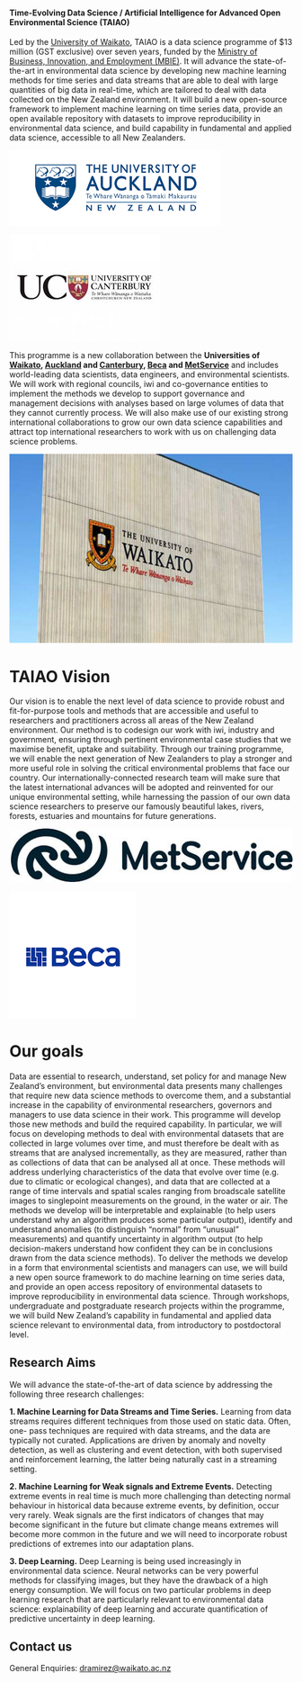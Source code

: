
#### Time-Evolving Data Science / Artificial Intelligence for Advanced Open Environmental Science (TAIAO)

Led by the [University of Waikato](https://www.waikato.ac.nz/), TAIAO is a data science programme of $13 million (GST exclusive) over seven years, funded by the [Ministry of Business, Innovation, and Employment (MBIE)](https://www.mbie.govt.nz/science-and-technology/science-and-innovation/funding-information-and-opportunities/investment-funds/strategic-science-investment-fund/ssif-funded-programmes/university-of-waikato/). It will advance the state-of-the-art in environmental data science by developing new machine learning methods for time series and data streams that are able to deal with large quantities of big data in real-time, which are tailored to deal with data collected on the New Zealand environment. It will build a new open-source framework to implement machine learning on time series data, provide an open available repository with datasets to improve reproducibility in environmental data science, and build capability in fundamental and applied data science, accessible to all New Zealanders.

![Auckland University](../img/auckland.png)

![University of Canterbury](../img/canterbury.jpg)

This programme is a new collaboration between the **Universities of [Waikato](https://www.waikato.ac.nz/), [Auckland](https://www.auckland.ac.nz/en.html) and [Canterbury](https://www.canterbury.ac.nz/), [Beca](https://www.beca.com/) and [MetService](https://www.metservice.com/)** and includes world-leading data scientists, data engineers, and environmental scientists. We will work with regional councils, iwi and co-governance entities to implement the methods we develop to support governance and management decisions with analyses based on large volumes of data that they cannot currently process. We will also make use of our existing strong international collaborations to grow our own data science capabilities and attract top international researchers to work with us on challenging data science problems.

![Waikato University](../img/waikato.jpg)

# TAIAO Vision
Our vision is to enable the next level of data science to provide robust and fit-for-purpose tools and methods that are accessible and useful to researchers and practitioners across all areas of the New Zealand environment. Our method is to codesign our work with iwi, industry and government, ensuring through pertinent environmental case studies that we maximise benefit, uptake and suitability. Through our training programme, we will enable the next generation of New Zealanders to play a stronger and more useful role in solving the critical environmental problems that face our country. Our internationally-connected research team will make sure that the latest international advances will be adopted and reinvented for our unique environmental setting, while harnessing the passion of our own data science researchers to preserve our famously beautiful lakes, rivers, forests, estuaries and mountains for future generations.

![MetService](../img/metservice.jpg)

![Beca](../img/beca.png)

# Our goals
Data are essential to research, understand, set policy for and manage New Zealand’s environment, but environmental data presents many challenges that require new data science methods to overcome them, and a substantial increase in the capability of environmental researchers, governors and managers to use data science in their work. This programme will develop those new methods and build the required capability. In particular, we will focus on developing methods to deal with environmental datasets that are collected in large volumes over time, and must therefore be dealt with as streams that are analysed incrementally, as they are measured, rather than as collections of data that can be analysed all at once. These methods will address underlying characteristics of the data that evolve over time (e.g. due to climatic or ecological changes), and data that are collected at a range of time intervals and spatial scales ranging from broadscale satellite images to singlepoint measurements on the ground, in the water or air. The methods we develop will be interpretable and explainable (to help users understand why an algorithm produces some particular output), identify and understand anomalies (to distinguish “normal” from “unusual” measurements) and quantify uncertainty in algorithm output (to help decision-makers understand how confident they can be in conclusions drawn from the data science methods). To deliver the methods we develop in a form that environmental scientists and managers can use, we will build a new open source framework to do machine learning on time series data, and provide an open access repository of environmental datasets to improve reproducibility in environmental data science. Through workshops, undergraduate and postgraduate research projects within the programme, we will build New Zealand’s capability in fundamental and applied data science relevant to environmental data, from introductory to postdoctoral level.


## Research Aims
We will advance the state-of-the-art of data science by addressing the following three research challenges:

**1. Machine Learning for Data Streams and Time Series.** Learning from data streams requires different techniques from those used on static data. Often, one- pass techniques are required with data streams, and the data are typically not curated. Applications are driven by anomaly and novelty detection, as well as clustering and event detection, with both supervised and reinforcement learning, the latter being naturally cast in a streaming setting.

**2. Machine Learning for Weak signals and Extreme Events.** Detecting extreme events in real time is much more challenging than detecting normal behaviour in historical data because extreme events, by definition, occur very rarely. Weak signals are the first indicators of changes that may become significant in the future but climate change means extremes will become more common in the future and we will need to incorporate robust predictions of extremes into our adaptation plans.

**3. Deep Learning.** Deep Learning is being used increasingly in environmental data science. Neural networks can be very powerful methods for classifying images, but they have the drawback of a high energy consumption. We will focus on two particular problems in deep learning research that are particularly relevant to environmental data science: explainability of deep learning and accurate quantification of predictive uncertainty in deep learning.

## Contact us
General Enquiries: <dramirez@waikato.ac.nz>
